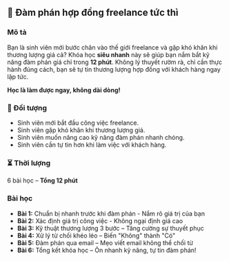 ## 📌 Đàm phán hợp đồng freelance tức thì

### Mô tả  
Bạn là sinh viên mới bước chân vào thế giới freelance và gặp khó khăn khi thương lượng giá cả? Khóa học **siêu nhanh** này sẽ giúp bạn nắm bắt kỹ năng đàm phán giá chỉ trong **12 phút**. Không lý thuyết rườm rà, chỉ cần thực hành đúng cách, bạn sẽ tự tin thương lượng hợp đồng với khách hàng ngay lập tức.

**Học là làm được ngay, không dài dòng!**

### 🎯 Đối tượng  
- Sinh viên mới bắt đầu công việc freelance.
- Sinh viên gặp khó khăn khi thương lượng giá.
- Sinh viên muốn nâng cao kỹ năng đàm phán nhanh chóng.
- Sinh viên cần tự tin hơn khi làm việc với khách hàng.

### ⏳ Thời lượng  
6 bài học – **Tổng 12 phút**

### Bài học  
- **Bài 1:** Chuẩn bị nhanh trước khi đàm phán - Nắm rõ giá trị của bạn  
- **Bài 2:** Xác định giá trị công việc - Không ngại định giá cao  
- **Bài 3:** Kỹ thuật thương lượng 3 bước – Tăng cường sự thuyết phục  
- **Bài 4:** Xử lý từ chối khéo léo – Biến "Không" thành "Có"  
- **Bài 5:** Đàm phán qua email – Mẹo viết email không thể chối từ  
- **Bài 6:** Tổng kết khóa học – Ôn nhanh kỹ năng, tự tin đàm phán!